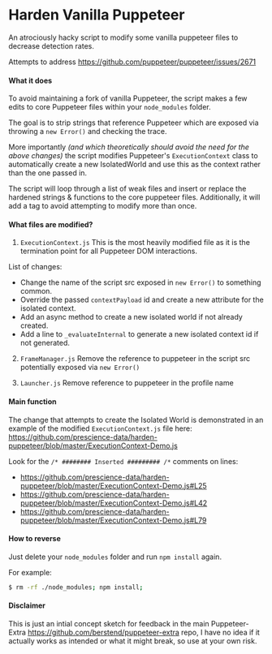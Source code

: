 # Harden Vanilla Puppeteer
An atrociously hacky script to modify some vanilla puppeteer files to decrease detection rates.

Attempts to address https://github.com/puppeteer/puppeteer/issues/2671

#### What it does

To avoid maintaining a fork of vanilla Puppeteer, the script makes a few edits to core Puppeteer files within your `node_modules` folder.

The goal is to strip strings that reference Puppeteer which are exposed via throwing a `new Error()` and checking the trace.

More importantly _(and which theoretically should avoid the need for the above changes)_ the script modifies Puppeteer's `ExecutionContext` class to automatically create a new IsolatedWorld and use this as the context rather than the one passed in.

The script will loop through a list of weak files and insert or replace the hardened strings & functions to the core puppeteer files.
Additionally, it will add a tag to avoid attempting to modify more than once.

#### What files are modified?

1. `ExecutionContext.js`
  This is the most heavily modified file as it is the termination point for all Puppeteer DOM interactions.
  
  List of changes:
  
  - Change the name of the script src exposed in `new Error()` to something common.
  - Override the passed `contextPayload` id and create a new attribute for the isolated context.
  - Add an async method to create a new isolated world if not already created.
  - Add a line to `_evaluateInternal` to generate a new isolated context id if not generated.
     
2. `FrameManager.js`
  Remove the reference to puppeteer in the script src potentially exposed via `new Error()`
  
3. `Launcher.js`
  Remove reference to puppeteer in the profile name

#### Main function

The change that attempts to create the Isolated World is demonstrated in an example of the modified `ExecutionContext.js` file here: https://github.com/prescience-data/harden-puppeteer/blob/master/ExecutionContext-Demo.js


Look for the `/* ######## Inserted ######### /*` comments on lines:
- https://github.com/prescience-data/harden-puppeteer/blob/master/ExecutionContext-Demo.js#L25
- https://github.com/prescience-data/harden-puppeteer/blob/master/ExecutionContext-Demo.js#L42
- https://github.com/prescience-data/harden-puppeteer/blob/master/ExecutionContext-Demo.js#L79



#### How to reverse

Just delete your `node_modules` folder and run `npm install` again.

For example: 
```bash
$ rm -rf ./node_modules; npm install;
```
#### Disclaimer
This is just an intial concept sketch for feedback in the main Puppeteer-Extra https://github.com/berstend/puppeteer-extra repo, I have no idea if it actually works as intended or what it might break, so use at your own risk.

